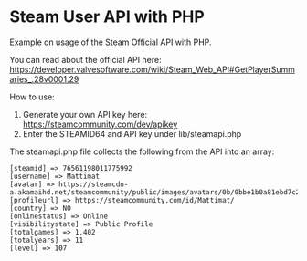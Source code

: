 # Steam User API with PHP
Example on usage of the Steam Official API with PHP. 

You can read about the official API here: https://developer.valvesoftware.com/wiki/Steam_Web_API#GetPlayerSummaries_.28v0001.29

How to use: 
1. Generate your own API key here: https://steamcommunity.com/dev/apikey 
2. Enter the STEAMID64 and API key under lib/steamapi.php 

The steamapi.php file collects the following from the API into an array: 

    [steamid] => 76561198011775992
    [username] => Mattimat
    [avatar] => https://steamcdn-a.akamaihd.net/steamcommunity/public/images/avatars/0b/0bbe1b0a81ebd7c211af7c56f7f686bbdcd9839c_full.jpg
    [profileurl] => https://steamcommunity.com/id/Mattimat/
    [country] => NO
    [onlinestatus] => Online
    [visibilitystate] => Public Profile
    [totalgames] => 1,402
    [totalyears] => 11
    [level] => 107
